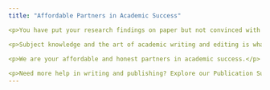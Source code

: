 ```yaml
---
title: "Affordable Partners in Academic Success"

<p>You have put your research findings on paper but not convinced with your writing? You are not alone. Even the native English writers seek manuscript editing service to get the right tone and flow that is easy to read and convincing to both the reviewers and readers.</p>

<p>Subject knowledge and the art of academic writing and editing is what our manuscript editors focus on. We can help you put your ideas and communicate to the readers convincingly and send to your journal with CONFIDENCE.</p>
 
<p>We are your affordable and honest partners in academic success.</p>

<p>Need more help in writing and publishing? Explore our Publication Support Services</p>
---
```

